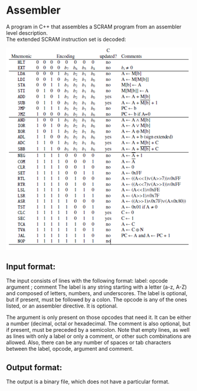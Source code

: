 # Assembler
A program in C++ that assembles a SCRAM program from an assembler level description.  
The extended SCRAM instruction set is decoded: 

![Extended SCRAM Instruction Set](https://github.com/Kunalmighty/Simulator/blob/master/instructionSet.png)

Input format:
-------------
The input consists of lines with the following format:
label: opcode argument ; comment
The label is any string starting with a letter (a-z, A-Z) and composed of letters, numbers, and underscores. 
The label is optional, but if present, must be followed by a colon.
The opcode is any of the ones listed, or an assembler directive. It is optional.

The argument is only present on those opcodes that need it. 
It can be either a number (decimal, octal or hexadecimal.
The comment is also optional, but if present, must be preceded by a semicolon.
Note that empty lines, as well as lines with only a label or only a comment, or other such combinations are allowed. 
Also, there can be any number of spaces or tab characters between the label, opcode, argument and comment.

Output format:
--------------
The output is a binary file, which does not have a particular format. 
